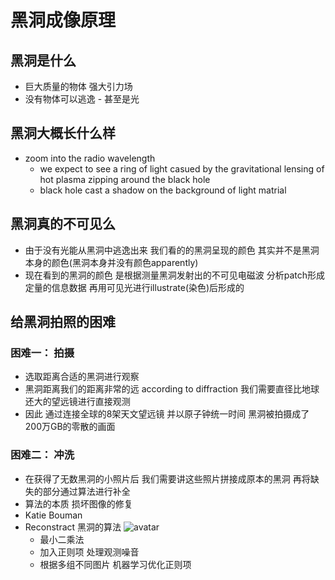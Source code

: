 # 黑洞成像原理

## 黑洞是什么

* 巨大质量的物体 强大引力场 
* 没有物体可以逃逸 - 甚至是光

## 黑洞大概长什么样

* zoom into the radio wavelength 
    * we expect to see a ring of light casued by the gravitational lensing of hot plasma zipping around the black hole
    * black hole cast a shadow on the background of light matrial

## 黑洞真的不可见么

* 由于没有光能从黑洞中逃逸出来 我们看的的黑洞呈现的颜色 其实并不是黑洞本身的颜色(黑洞本身并没有颜色apparently)
* 现在看到的黑洞的颜色 是根据测量黑洞发射出的不可见电磁波 分析patch形成定量的信息数据 再用可见光进行illustrate(染色)后形成的

## 给黑洞拍照的困难

### 困难一： 拍摄
* 选取距离合适的黑洞进行观察
* 黑洞距离我们的距离非常的远 according to diffraction 我们需要直径比地球还大的望远镜进行直接观测
* 因此 通过连接全球的8架天文望远镜 并以原子钟统一时间 黑洞被拍摄成了200万GB的零散的画面

### 困难二： 冲洗

* 在获得了无数黑洞的小照片后 我们需要讲这些照片拼接成原本的黑洞 再将缺失的部分通过算法进行补全
* 算法的本质 损坏图像的修复
* Katie Bouman 
* Reconstract 黑洞的算法
    ![avatar](pic/min.png)
    * 最小二乘法
    * 加入正则项 处理观测噪音
    * 根据多组不同图片 机器学习优化正则项
    
